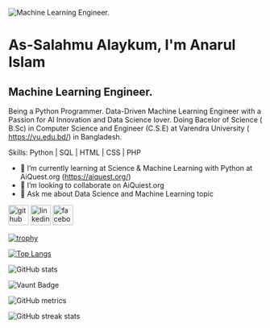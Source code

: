 ![Machine Learning Engineer.](https://media.licdn.com/dms/image/v2/D5616AQHSuL70F3Oxrw/profile-displaybackgroundimage-shrink_350_1400/profile-displaybackgroundimage-shrink_350_1400/0/1715699610169?e=1732752000&v=beta&t=_fRzreh6HHCwtmf6g6Nz29sQsgeMsJePEN7G7NN4j6I)
# As-Salahmu Alaykum, I'm Anarul Islam
## Machine Learning Engineer.


Being a Python Programmer. Data-Driven Machine Learning Engineer with a Passion for AI Innovation and Data Science lover. Doing Bacelor of Science ( B.Sc) in Computer Science and Engineer (C.S.E) at Varendra University ( https://vu.edu.bd/) in Bangladesh.

Skills: Python | SQL | HTML | CSS |  PHP

- 🌱 I’m currently learning at Science & Machine Learning with Python at AiQuest.org (https://aiquest.org/) 
- 👯 I’m looking to collaborate on AiQuiest.org 
- 💬 Ask me about Data Science and Machine Learning topic 


[<img src='https://cdn.jsdelivr.net/npm/simple-icons@3.0.1/icons/github.svg' alt='github' height='40'>](https://github.com/Anarulislam10)  [<img src='https://cdn.jsdelivr.net/npm/simple-icons@3.0.1/icons/linkedin.svg' alt='linkedin' height='40'>](https://www.linkedin.com/in/https://www.linkedin.com/in/islamanarul//)  [<img src='https://cdn.jsdelivr.net/npm/simple-icons@3.0.1/icons/facebook.svg' alt='facebook' height='40'>](https://www.facebook.com/https://www.facebook.com/profile.php?id=100095427528031)  

[![trophy](https://github-profile-trophy.vercel.app/?username=Anarulislam10)](https://github.com/ryo-ma/github-profile-trophy)

[![Top Langs](https://github-readme-stats.vercel.app/api/top-langs/?username=Anarulislam10)](https://github.com/anuraghazra/github-readme-stats)

![GitHub stats](https://github-readme-stats.vercel.app/api?username=Anarulislam10&show_icons=true)  

![Vaunt Badge](https://api.vaunt.dev/v1/github/entities/Anarulislam10/contributions?format=svg&private=false)  

![GitHub metrics](https://metrics.lecoq.io/Anarulislam10)  

![GitHub streak stats](https://streak-stats.demolab.com/?user=Anarulislam10)  


